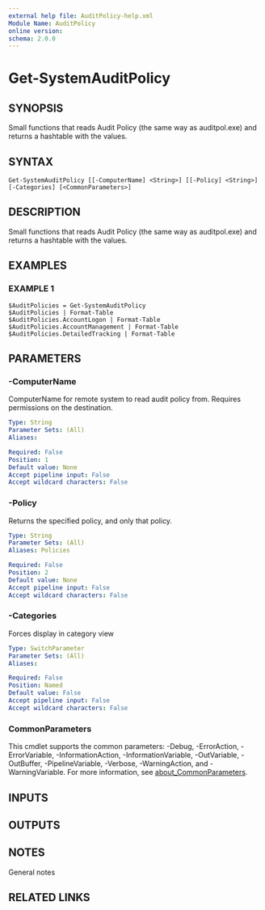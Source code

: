 ```yaml
---
external help file: AuditPolicy-help.xml
Module Name: AuditPolicy
online version:
schema: 2.0.0
---
```


# Get-SystemAuditPolicy

## SYNOPSIS
Small functions that reads Audit Policy (the same way as auditpol.exe) and returns a hashtable with the values.

## SYNTAX

```
Get-SystemAuditPolicy [[-ComputerName] <String>] [[-Policy] <String>] [-Categories] [<CommonParameters>]
```

## DESCRIPTION
Small functions that reads Audit Policy (the same way as auditpol.exe) and returns a hashtable with the values.

## EXAMPLES

### EXAMPLE 1
```
$AuditPolicies = Get-SystemAuditPolicy
$AuditPolicies | Format-Table
$AuditPolicies.AccountLogon | Format-Table
$AuditPolicies.AccountManagement | Format-Table
$AuditPolicies.DetailedTracking | Format-Table
```

## PARAMETERS

### -ComputerName
ComputerName for remote system to read audit policy from.
Requires permissions on the destination.

```yaml
Type: String
Parameter Sets: (All)
Aliases:

Required: False
Position: 1
Default value: None
Accept pipeline input: False
Accept wildcard characters: False
```

### -Policy
Returns the specified policy, and only that policy.

```yaml
Type: String
Parameter Sets: (All)
Aliases: Policies

Required: False
Position: 2
Default value: None
Accept pipeline input: False
Accept wildcard characters: False
```

### -Categories
Forces display in category view

```yaml
Type: SwitchParameter
Parameter Sets: (All)
Aliases:

Required: False
Position: Named
Default value: False
Accept pipeline input: False
Accept wildcard characters: False
```

### CommonParameters
This cmdlet supports the common parameters: -Debug, -ErrorAction, -ErrorVariable, -InformationAction, -InformationVariable, -OutVariable, -OutBuffer, -PipelineVariable, -Verbose, -WarningAction, and -WarningVariable. For more information, see [about_CommonParameters](http://go.microsoft.com/fwlink/?LinkID=113216).

## INPUTS

## OUTPUTS

## NOTES
General notes

## RELATED LINKS
